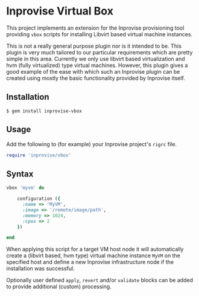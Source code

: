 
Inprovise Virtual Box
=====================

This project implements an extension for the Inprovise provisioning tool providing `vbox` scripts for installing
Libvirt based virtual machine instances.

This is not a really general purpose plugin nor is it intended to be. This plugin is very much tailored to our particular
requirements which are pretty simple in this area. Currently we only use libvirt based virtualization and hvm (fully virtualized)
type virtual machines.
However, this plugin gives a good example of the ease with which such an Inprovise plugin can be created using mostly the
basic functionality provided by Inprovise itself.

Installation
------------

    $ gem install inprovise-vbox

Usage
-----

Add the following to (for example) your Inprovise project's `rigrc` file.

````ruby
require 'inprovise/vbox'
````

Syntax
------

````ruby
vbox 'myvm' do

    configuration ({
      :name => 'MyVM',
      :image => '/remote/image/path',
      :memory => 1024,
      :cpus => 2  
    })

end
````

When applying this script for a target VM host node it will automatically create a (libvirt based, hvm type) virtual machine instance `MyVM`
on the specified host and define a new Inprovise infrastructure node if the installation was successful.

Optionally user defined `apply`, `revert` and/or `validate` blocks can be added to provide additional (custom) 
processing.
  
